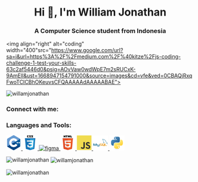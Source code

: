 <h1 align="center">Hi 👋, I'm William Jonathan</h1>
<h3 align="center">A Computer Science student from Indonesia</h3>

<img align="right" alt="coding" width="400"src="https://www.google.com/url?sa=i&url=https%3A%2F%2Fmedium.com%2F%40kitze%2Fjs-coding-challenge-1-test-your-skills-63c2af5446d0&psig=AOvVaw0wdWpE7m2sRUCxK-9AmElI&ust=1668947154791000&source=images&cd=vfe&ved=0CBAQjRxqFwoTCICBhOKeuvsCFQAAAAAdAAAAABAE">
<p align="left"> <img src="https://komarev.com/ghpvc/?username=willamjonathan&label=Profile%20views&color=0e75b6&style=flat" alt="willamjonathan" /> </p>

<h3 align="left">Connect with me:</h3>
<p align="left">
</p>

<h3 align="left">Languages and Tools:</h3>
<p align="left"> <a href="https://www.w3schools.com/cpp/" target="_blank" rel="noreferrer"> <img src="https://raw.githubusercontent.com/devicons/devicon/master/icons/cplusplus/cplusplus-original.svg" alt="cplusplus" width="40" height="40"/> </a> <a href="https://www.w3schools.com/css/" target="_blank" rel="noreferrer"> <img src="https://raw.githubusercontent.com/devicons/devicon/master/icons/css3/css3-original-wordmark.svg" alt="css3" width="40" height="40"/> </a> <a href="https://www.figma.com/" target="_blank" rel="noreferrer"> <img src="https://www.vectorlogo.zone/logos/figma/figma-icon.svg" alt="figma" width="40" height="40"/> </a> <a href="https://www.w3.org/html/" target="_blank" rel="noreferrer"> <img src="https://raw.githubusercontent.com/devicons/devicon/master/icons/html5/html5-original-wordmark.svg" alt="html5" width="40" height="40"/> </a> <a href="https://developer.mozilla.org/en-US/docs/Web/JavaScript" target="_blank" rel="noreferrer"> <img src="https://raw.githubusercontent.com/devicons/devicon/master/icons/javascript/javascript-original.svg" alt="javascript" width="40" height="40"/> </a> <a href="https://www.mysql.com/" target="_blank" rel="noreferrer"> <img src="https://raw.githubusercontent.com/devicons/devicon/master/icons/mysql/mysql-original-wordmark.svg" alt="mysql" width="40" height="40"/> </a> <a href="https://www.python.org" target="_blank" rel="noreferrer"> <img src="https://raw.githubusercontent.com/devicons/devicon/master/icons/python/python-original.svg" alt="python" width="40" height="40"/> </a> </p>

<p><img align="left" src="https://github-readme-stats.vercel.app/api/top-langs?username=willamjonathan&show_icons=true&locale=en&layout=compact" alt="willamjonathan" /></p>

<p>&nbsp;<img align="center" src="https://github-readme-stats.vercel.app/api?username=willamjonathan&show_icons=true&locale=en" alt="willamjonathan" /></p>

<p><img align="center" src="https://github-readme-streak-stats.herokuapp.com/?user=willamjonathan&" alt="willamjonathan" /></p>
